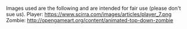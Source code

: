 
Images used are the following and are intended for fair use (please don't sue us).
Player: https://www.scirra.com/images/articles/player_7.png
Zombie: http://opengameart.org/content/animated-top-down-zombie
